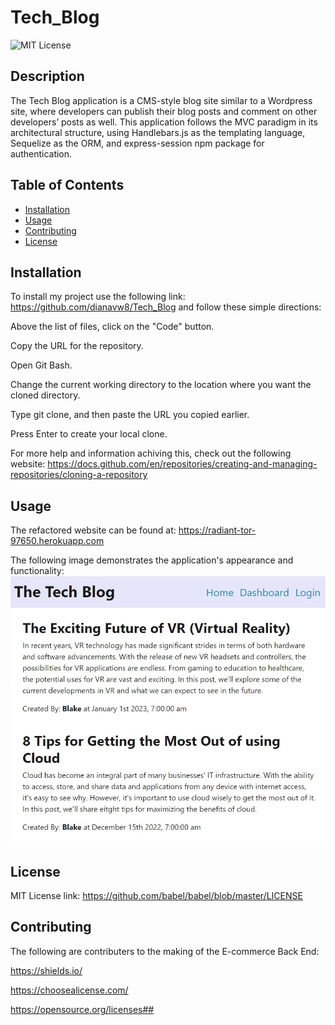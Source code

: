 # Tech_Blog

![MIT License](https://img.shields.io/static/v1?label=license&message=MIT&color=green)

## Description
The Tech Blog application is a CMS-style blog site similar to a Wordpress site, where developers can publish their blog posts and comment on other developers’ posts as well. This application follows the MVC paradigm in its architectural structure, using Handlebars.js as the templating language, Sequelize as the ORM, and express-session npm package for authentication.

## Table of Contents

- [Installation](#installation)
- [Usage](#usage)
- [Contributing](#contributing)
- [License](#license)


## Installation
To install my project use the following link: https://github.com/dianavw8/Tech_Blog and follow these simple directions:

Above the list of files, click on the "Code" button.

Copy the URL for the repository.

Open Git Bash.

Change the current working directory to the location where you want the cloned directory.

Type git clone, and then paste the URL you copied earlier.

Press Enter to create your local clone.

For more help and information achiving this, check out the following website: https://docs.github.com/en/repositories/creating-and-managing-repositories/cloning-a-repository

## Usage
The refactored website can be found at: https://radiant-tor-97650.herokuapp.com

The following image demonstrates the application's appearance and functionality:
![The Tech Blog image shows the home page with blogs and links to Home, Dashboard, Login](./assets/Tech_Blog_Homepage.jpg)

## License

MIT License link: https://github.com/babel/babel/blob/master/LICENSE


## Contributing

The following are contributers to the making of the E-commerce Back End:

https://shields.io/

https://choosealicense.com/

https://opensource.org/licenses##